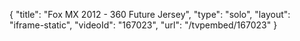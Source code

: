 {
    "title": "Fox MX 2012 - 360 Future Jersey",
    "type": "solo",
    "layout": "iframe-static",
    "videoId": "167023",
    "url": "\/tvpembed\/167023"
}